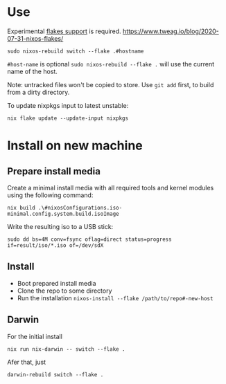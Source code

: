 # Use

Experimental [flakes support](https://www.tweag.io/blog/2020-07-31-nixos-flakes/) is required.
https://www.tweag.io/blog/2020-07-31-nixos-flakes/


```
sudo nixos-rebuild switch --flake .#hostname
```

`#host-name` is optional `sudo nixos-rebuild --flake .` will use the current name of the host.

Note: untracked files won't be copied to store. Use `git add` first, to build from a dirty directory.

To update nixpkgs input to latest unstable:
```
nix flake update --update-input nixpkgs
```


# Install on new machine

## Prepare install media

Create a minimal install media with all required tools and kernel modules using the following command:
```
nix build .\#nixosConfigurations.iso-minimal.config.system.build.isoImage
```

Write the resulting iso to a USB stick:
```
sudo dd bs=4M conv=fsync oflag=direct status=progress if=result/iso/*.iso of=/dev/sdX
```

## Install

* Boot prepared install media
* Clone the repo to some directory
* Run the installation `nixos-install --flake /path/to/repo#-new-host`

## Darwin

For the initial install
```
nix run nix-darwin -- switch --flake .
```
Afer that, just
```
darwin-rebuild switch --flake .
```